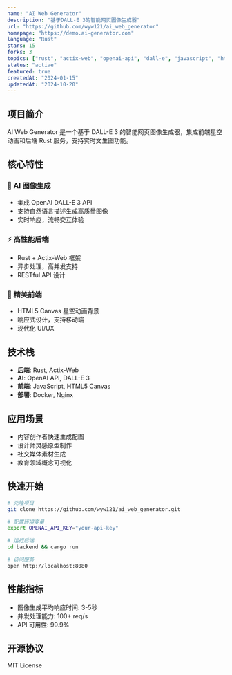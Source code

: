 ```yaml
---
name: "AI Web Generator"
description: "基于DALL-E 3的智能网页图像生成器"
url: "https://github.com/wyw121/ai_web_generator"
homepage: "https://demo.ai-generator.com"
language: "Rust"
stars: 15
forks: 3
topics: ["rust", "actix-web", "openai-api", "dall-e", "javascript", "html5-canvas"]
status: "active"
featured: true
createdAt: "2024-01-15"
updatedAt: "2024-10-20"
---
```


## 项目简介

AI Web Generator 是一个基于 DALL-E 3 的智能网页图像生成器，集成前端星空动画和后端 Rust 服务，支持实时文生图功能。

## 核心特性

### 🎨 AI 图像生成
- 集成 OpenAI DALL-E 3 API
- 支持自然语言描述生成高质量图像
- 实时响应，流畅交互体验

### ⚡ 高性能后端
- Rust + Actix-Web 框架
- 异步处理，高并发支持
- RESTful API 设计

### 🌌 精美前端
- HTML5 Canvas 星空动画背景
- 响应式设计，支持移动端
- 现代化 UI/UX

## 技术栈

- **后端**: Rust, Actix-Web
- **AI**: OpenAI API, DALL-E 3
- **前端**: JavaScript, HTML5 Canvas
- **部署**: Docker, Nginx

## 应用场景

- 内容创作者快速生成配图
- 设计师灵感原型制作
- 社交媒体素材生成
- 教育领域概念可视化

## 快速开始

```bash
# 克隆项目
git clone https://github.com/wyw121/ai_web_generator.git

# 配置环境变量
export OPENAI_API_KEY="your-api-key"

# 运行后端
cd backend && cargo run

# 访问服务
open http://localhost:8080
```

## 性能指标

- 图像生成平均响应时间: 3-5秒
- 并发处理能力: 100+ req/s
- API 可用性: 99.9%

## 开源协议

MIT License
